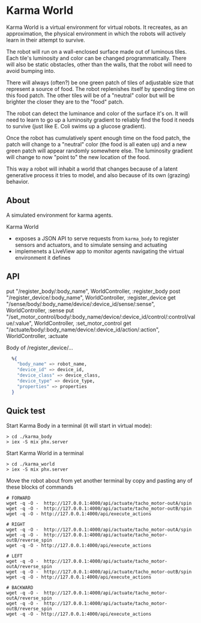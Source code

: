 # Karma World

Karma World is a virtual environment for virtual robots. It recreates, as an approximation, the physical environment in which the robots will actively learn in their attempt to survive.

The robot will run on a  wall-enclosed surface made out of luminous tiles. Each tile's luminosity and color can be changed programmatically.
There will also be static obstacles, other than the walls, that the robot will need to avoid bumping into.

There will always (often?) be one green patch of tiles of adjustable size that represent a source of food. The robot replenishes itself by spending time on this food patch. The other tiles will be of a "neutral" color but will be brighter the closer they are to the "food" patch.

The robot can detect the luminance and color of the surface it's on. It will need to learn to go up a luminosity gradient to reliably find the food it needs to survive
(just like E. Coli swims up a glucose gradient).

Once the robot has cumulatively spent enough time on the food patch, the patch will change to a "neutral" color (the food is all eaten up) and a new green patch will appear randomly somewhere else. The luminosity gradient will change to now "point to" the new location of the food.

This way a robot will inhabit a world  that changes because of a latent generative process it tries to model, and also because of its own (grazing) behavior.

## About

A simulated environment for karma agents.

Karma World

* exposes a JSON API to serve requests from `karma_body` to register sensors and actuators, and to simulate sensing and actuating
* implemenets a LiveView app to monitor agents navigating the virtual environment it defines

## API

put "/register_body/:body_name", WorldController, :register_body
post "/register_device/:body_name", WorldController, :register_device
get "/sense/body/:body_name/device/:device_id/sense/:sense", WorldController, :sense
put "/set_motor_control/body/:body_name/device/:device_id/control/:control/value/:value", WorldController, :set_motor_control
get "/actuate/body/:body_name/device/:device_id/action/:action", WorldController, :actuate

Body of /register_device/...

``` elixir
  %{
    "body_name" => robot_name,
    "device_id" => device_id,
    "device_class" => device_class,
    "device_type" => device_type,
    "properties" => properties
  }
```

## Quick test

Start Karma Body in a terminal (it will start in virtual mode):

```shell
> cd ./karma_body
> iex -S mix phx.server
```

Start Karma World in a terminal

```shell
> cd ./karma_world
> iex -S mix phx.server
```

Move the robot about from yet another terminal by copy and pasting any of these blocks of commands

```shell
# FORWARD
wget -q -O -  http://127.0.0.1:4000/api/actuate/tacho_motor-outA/spin
wget -q -O -  http://127.0.0.1:4000/api/actuate/tacho_motor-outB/spin
wget -q -O - http://127.0.0.1:4000/api/execute_actions

# RIGHT
wget -q -O -  http://127.0.0.1:4000/api/actuate/tacho_motor-outA/spin
wget -q -O -  http://127.0.0.1:4000/api/actuate/tacho_motor-outB/reverse_spin
wget -q -O - http://127.0.0.1:4000/api/execute_actions

# LEFT
wget -q -O -  http://127.0.0.1:4000/api/actuate/tacho_motor-outA/reverse_spin
wget -q -O -  http://127.0.0.1:4000/api/actuate/tacho_motor-outB/spin
wget -q -O - http://127.0.0.1:4000/api/execute_actions

# BACKWARD
wget -q -O -  http://127.0.0.1:4000/api/actuate/tacho_motor-outA/reverse_spin
wget -q -O -  http://127.0.0.1:4000/api/actuate/tacho_motor-outB/reverse_spin
wget -q -O - http://127.0.0.1:4000/api/execute_actions

```
